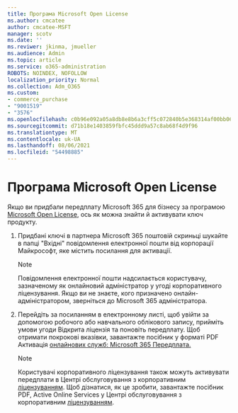 ```yaml
---
title: Програма Microsoft Open License
ms.author: cmcatee
author: cmcatee-MSFT
manager: scotv
ms.date: ''
ms.reviwer: jkinma, jmueller
ms.audience: Admin
ms.topic: article
ms.service: o365-administration
ROBOTS: NOINDEX, NOFOLLOW
localization_priority: Normal
ms.collection: Adm_O365
ms.custom:
- commerce_purchase
- "9001519"
- "3576"
ms.openlocfilehash: c0b96e092a05a8db8e8b6a3cff5c072840b5e368314af00bb065e03149df6b60
ms.sourcegitcommit: d71b18e1403859fbfc45ddd9a57c8ab68f4d9f96
ms.translationtype: MT
ms.contentlocale: uk-UA
ms.lasthandoff: 08/06/2021
ms.locfileid: "54498885"
---
```

# <a name="microsoft-open-license-program"></a>Програма Microsoft Open License

Якщо ви придбали передплату Microsoft 365 для бізнесу за програмою [Microsoft Open License](https://go.microsoft.com/fwlink/p/?LinkID=613298), ось як можна знайти й активувати ключ продукту.

1. Придбані ключі в партнера Microsoft 365 поштовій скриньці шукайте в папці "Вхідні" повідомлення електронної пошти від корпорації Майкрософт, яке містить посилання для активації.

    > [!NOTE]
    > Повідомлення електронної пошти надсилається користувачу, зазначеному як онлайновий адміністратор у угоді корпоративного ліцензування. Якщо ви не знаєте, кого призначено онлайн-адміністратором, зверніться до Microsoft 365 адміністратора.
1. Перейдіть за посиланням в електронному листі, щоб увійти за допомогою робочого або навчального облікового запису, прийміть умови угоди Відкрита ліцензія та поновіть передплату. Щоб отримати покрокові вказівки, завантажте посібник у форматі PDF Активація [онлайнових служб: Microsoft 365 Передплата.](https://go.microsoft.com/fwlink/p/?LinkId=618100)

    > [!NOTE]
    > Користувачі корпоративного ліцензування також можуть активувати передплати в Центрі обслуговування з корпоративним [ліцензуванням](https://go.microsoft.com/fwlink/p/?LinkID=282016). Щоб дізнатися, як це зробити, завантажте посібник PDF, Active Online Services у Центрі обслуговування з корпоративним [ліцензуванням](https://go.microsoft.com/fwlink/p/?LinkId=618096).